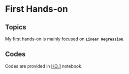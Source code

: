 # First Hands-on

## Topics

My first hands-on is mainly focused on **`Linear Regression`**.


## Codes

Codes are provided in [HO_1](https://github.com/ARokni/Machine-Learning/blob/main/Hands-On/1/HO_1.ipynb) notebook.